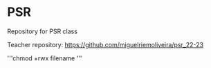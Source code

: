 # PSR
Repository for PSR class

Teacher repository: https://github.com/miguelriemoliveira/psr_22-23

'''chmod +rwx filename '''
